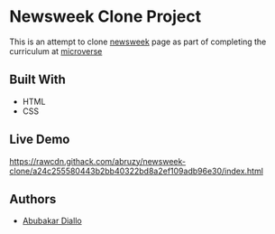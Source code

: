 # Newsweek Clone Project
This is an attempt to clone [newsweek](https://newsweek.com) page as part of completing the curriculum at [microverse](https://microverse.org)

## Built With
- HTML
- CSS

## Live Demo
https://rawcdn.githack.com/abruzy/newsweek-clone/a24c255580443b2bb40322bd8a2ef109adb96e30/index.html

## Authors
- [Abubakar Diallo](https://github.com/abruzy)